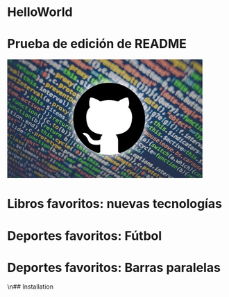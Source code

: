 # HelloWorld

# Prueba de edición de README

![headshot](github.jpg)

# Libros favoritos: nuevas tecnologías

# Deportes favoritos: Fútbol

# Deportes favoritos: Barras paralelas

\n## Installation
